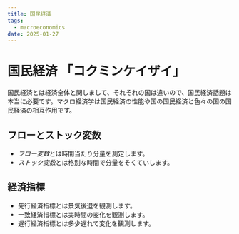```yaml
---
title: 国民経済
tags:
  - macroeconomics
date: 2025-01-27
---
```


# 国民経済 「コクミンケイザイ」

国民経済とは経済全体と関しまして、それそれの国は違いので、国民経済話題は本当に必要です。マクロ経済学は国民経済の性能や国の国民経済と色々の国の国民経済の相互作用です。

## フローとストック変数


- *フロー変数*とは時間当たり分量を測定します。
- *ストック変数*とは格別な時間で分量をそくていします。

## 経済指標

- 先行経済指標とは景気後退を観測します。
- 一致経済指標とは実時間の変化を観測します。
- 遅行経済指標とは多少遅れて変化を観測します。